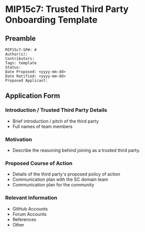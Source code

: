 # MIP15c7: Trusted Third Party Onboarding Template

## Preamble
```
MIP15c7-SP#: #
Author(s):
Contributors:
Tags: template
Status: 
Date Proposed: <yyyy-mm-dd>
Date Ratified: <yyyy-mm-dd>
Proposed Applicant: 
```
## Application Form

### Introduction / Trusted Third Party Details

-   Brief introduction / pitch of the third party
-   Full names of team members

### Motivation

- Describe the reasoning behind joining as a trusted third party.
    
### Proposed Course of Action 

- Details of the third party's proposed policy of action
- Communication plan with the SC domain team
- Communication plan for the community
    
### Relevant Information
    
- GitHub Accounts
- Forum Accounts
- References
- Other 
